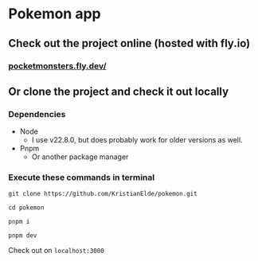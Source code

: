 # Pokemon app

## Check out the project online (hosted with fly.io)

### [pocketmonsters.fly.dev/](https://pocketmonsters.fly.dev/)

## Or clone the project and check it out locally

### Dependencies

- Node
  - I use v22.8.0, but does probably work for older versions as well.
- Pnpm
  - Or another package manager

### Execute these commands in terminal

`git clone https://github.com/KristianElde/pokemon.git`

`cd pokemon`

`pnpm i`

`pnpm dev`

Check out on `localhost:3000`
